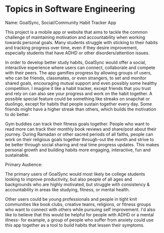 # Topics in Software Engineering

Name: GoalSync, Social/Community Habit Tracker App

This project is a mobile app or website that aims to tackle the common challenge of maintaining motivation and accountability when working towards personal goals. Many students struggle with sticking to their habits and tracking progress over time, even if they desire improvement, especially students that have ADHD or other disorders/attention issues. 

In order to develop better study habits, GoalSync would offer a social, interactive experience where users can connect, collaborate and compete with their peers. The app gamifies progress by allowing groups of users, who can be friends, classmates, or even strangers, to set and monitor shared goals, encouraging mutual support and even possibly some healthy competition. I imagine it like a habit tracker, except friends that you trust and rely on can also see your progress and work on the habit together. A possible special feature could be something like streaks on snapchat or duolingo, except for habits that people sustain together every day. Some friends might have a higher streak than others, which builds the motivation to do better. 

Gym buddies can track their fitness goals together. People who want to read more can track their monthly book reviews and share/post about their journey. During Ramadan or other sacred periods of all faiths, people can work on their religious goals together through-out the month and strive to be better through social sharing and real time progress updates. This makes personal growth and building habits more engaging, interactive, fun and sustainable.

Primary Audience:

The primary users of GoalSync would most likely be college students looking to improve productivity, but also people of all ages and backgrounds who are highly motivated, but struggle with consistency & accountability in areas like studying, fitness, or mental health.

Other users could be young professionals and people in tight knit communities like book clubs, creative teams, religions, or fitness groups who want to connect with others while pursuing self improvement. I'd also like to believe that this would be helpful for people with ADHD or a mental illness- for example, a group of people who suffer from anxiety could use this app together as a tool to build habits that lessen their symptoms.